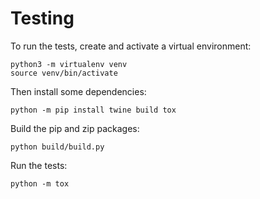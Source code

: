 # Testing

To run the tests, create and activate a virtual environment:

    python3 -m virtualenv venv
    source venv/bin/activate

Then install some dependencies:

    python -m pip install twine build tox

Build the pip and zip packages:

    python build/build.py

Run the tests:

    python -m tox

